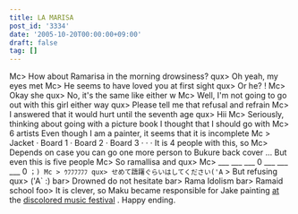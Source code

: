 ```yaml
---
title: LA MARISA
post_id: '3334'
date: '2005-10-20T00:00:00+09:00'
draft: false
tag: []
---
```


Mc> How about Ramarisa in the morning drowsiness? qux> Oh yeah, my eyes met Mc> He seems to have loved you at first sight qux> Or he? ! Mc> Okay she qux> No, it's the same like either w Mc> Well, I'm not going to go out with this girl either way qux> Please tell me that refusal and refrain Mc> I answered that it would hurt until the seventh age qux> Hii Mc> Seriously, thinking about going with a picture book I thought that I should go with Mc> 6 artists Even though I am a painter, it seems that it is incomplete Mc > Jacket · Board 1 · Board 2 · Board 3 · · · It is 4 people with this, so Mc> Depends on case you can go one more person to Bukure back cover ... But even this is five people Mc> So ramallisa and qux> Mc> ___ ___ ___ 0 ___ ___ ___ 0 `；) Mc > ｳﾌﾌﾌﾌﾌﾌ qux> せめて躊躇ぐらいはしてください('A` \> But refusing qux> ('A` :) bar> Drowned do not hesitate bar> Rama Idolism bar> Ramaid school foo> It is clever, so Maku became responsible for Jake painting [at](http://lama.danmaq.com/lamarisa/) the [discolored music festival](http://lama.danmaq.com/lamarisa/) . Happy ending.